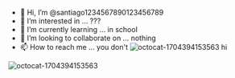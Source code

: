 - 👋 Hi, I’m @santiago1234567890123456789
- 👀 I’m interested in ... ???
- 🌱 I’m currently learning ... in school
- 💞️ I’m looking to collaborate on ... nothing
- 📫 How to reach me ... you don't
![octocat-1704394153563](https://github.com/santiago1234567890123456789/santiago1234567890123456789/assets/143630540/b2701779-d299-4051-b369-0c8fee5e18a6)   hi







<!---
santiago1234567890123456789/santiago1234567890123456789 is a ✨ special ✨ repository because its `README.md` (this file) appears on your GitHub profile.
You can click the Preview link to take a look at your changes.
--->

![octocat-1704394153563](https://github.com/santiago1234567890123456789/santiago1234567890123456789/assets/143630540/59a65e75-6bab-471d-ab0b-e20b0b94bb90)
